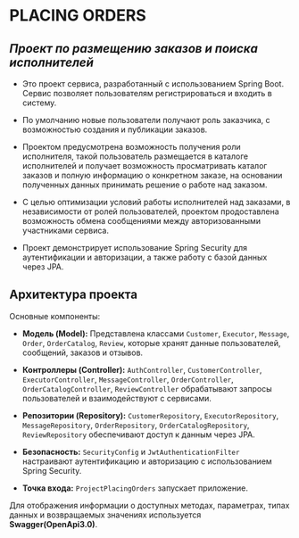 # **PLACING ORDERS**
## *Проект по размещению заказов и поиска исполнителей*

- Это проект сервиса, разработанный с использованием Spring Boot. Сервис позволяет пользователям регистрироваться и входить в систему.

 - По умолчанию новые пользователи получают роль заказчика, с возможностью создания и публикации заказов.
 
 - Проектом предусмотрена возможность получения роли исполнителя, такой пользователь размещается в каталоге исполнителей и получает возможность просматривать каталог заказов и полную информацию о конкретном заказе, на основании полученных данных принимать решение о работе над заказом.

- С целью оптимизации условий работы исполнителей над заказами, в независимости от ролей пользователей, проектом продоставлена возможность обмена сообщениями между авторизованными участниками сервиса.

- Проект демонстрирует использование Spring Security для аутентификации и авторизации, а также работу с базой данных через JPA.

## Архитектура проекта
 Основные компоненты:
- **Модель (Model):** Представлена классами `Customer`, `Executor`, `Message`, `Order`, `OrderCatalog`, `Review`, которые хранят данные пользователей, сообщений, заказов и отзывов.
 
- **Контроллеры (Controller):** `AuthController`, `СustomerController`, `ExecutorController`, `MessageController`, `OrderController`, `OrderCatalogController`, `ReviewController` обрабатывают запросы пользователей и взаимодействуют с сервисами.

- **Репозитории (Repository):** `CustomerRepository`, `ExecutorRepository`, `MessageRepository`, `OrderRepository`, `OrderCatalogRepository`, `ReviewRepository` обеспечивают доступ к данным через JPA.

- **Безопасность:** `SecurityConfig` и `JwtAuthenticationFilter` настраивают аутентификацию и авторизацию с использованием Spring Security.
  
- **Точка входа:** `ProjectPlacingOrders` запускает приложение.

Для отображения информации о доступных методах, параметрах, типах данных и возвращаемых значениях используется **Swagger(OpenApi3.0)**.
